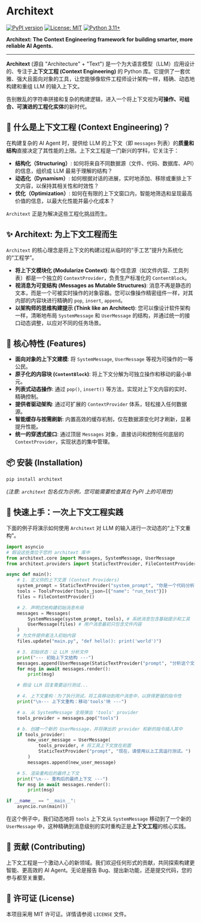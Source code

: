 # Architext

[![PyPI version](https://badge.fury.io/py/architext.svg)](https://badge.fury.io/py/architext)
[![License: MIT](https://img.shields.io/badge/License-MIT-yellow.svg)](https://opensource.org/licenses/MIT)
[![Python 3.11+](https://img.shields.io/badge/python-3.11+-blue.svg)](https://www.python.org/downloads/release/python-3110/)

**Architext: The Context Engineering framework for building smarter, more reliable AI Agents.**

---

**Architext** (源自 "Architecture" + "Text") 是一个为大语言模型（LLM）应用设计的、专注于**上下文工程 (Context Engineering)** 的 Python 库。它提供了一套优雅、强大且面向对象的工具，让您能够像软件工程师设计架构一样，精确、动态地构建和重组 LLM 的输入上下文。

告别散乱的字符串拼接和复杂的构建逻辑，进入一个将上下文视为**可操作、可组合、可演进的工程化实体**的新时代。

## 🤔 什么是上下文工程 (Context Engineering)？

在构建复杂的 AI Agent 时，提供给 LLM 的上下文（即 `messages` 列表）的**质量和结构**直接决定了其性能的上限。上下文工程是一门新兴的学科，它关注于：

*   **结构化（Structuring）**: 如何将来自不同数据源（文件、代码、数据库、API）的信息，组织成 LLM 最易于理解的结构？
*   **动态化（Dynamism）**: 如何根据对话的进展，实时地添加、移除或重排上下文内容，以保持其相关性和时效性？
*   **优化（Optimization）**: 如何在有限的上下文窗口内，智能地筛选和呈现最高价值的信息，以最大化性能并最小化成本？

`Architext` 正是为解决这些工程化挑战而生。

## ✨ Architext: 为上下文工程而生

`Architext` 的核心理念是将上下文的构建过程从临时的“手工艺”提升为系统化的“工程学”。

*   **将上下文模块化 (Modularize Context)**: 每个信息源（如文件内容、工具列表）都是一个独立的 `ContextProvider`，负责生产标准化的 `ContentBlock`。
*   **视消息为可变结构 (Messages as Mutable Structures)**: 消息不再是静态的文本，而是一个可被实时操作的对象容器。您可以像操作精密组件一样，对其内部的内容块进行精确的 `pop`, `insert`, `append`。
*   **以架构师的思维构建提示 (Think like an Architect)**: 您可以像设计软件架构一样，清晰地布局 `SystemMessage` 和 `UserMessage` 的结构，并通过统一的接口动态调整，以应对不同的任务场景。

## 🚀 核心特性 (Features)

*   **面向对象的上下文建模**: 将 `SystemMessage`, `UserMessage` 等视为可操作的一等公民。
*   **原子化的内容块 (`ContentBlock`)**: 将上下文分解为可独立操作和移动的最小单元。
*   **列表式动态操作**: 通过 `pop()`, `insert()` 等方法，实现对上下文内容的实时、精确控制。
*   **提供者驱动架构**: 通过可扩展的 `ContextProvider` 体系，轻松接入任何数据源。
*   **智能缓存与按需刷新**: 内置高效的缓存机制，仅在数据源变化时才刷新，显著提升性能。
*   **统一的穿透式接口**: 通过顶层 `Messages` 对象，直接访问和控制任何底层的 `ContextProvider`，实现状态的集中管理。

## 📦 安装 (Installation)

```bash
pip install architext
```
*(注意: `architext` 包名仅为示例，您可能需要检查其在 PyPI 上的可用性)*

## 🚀 快速上手：一次上下文工程实践

下面的例子将演示如何使用 `Architext` 对 LLM 的输入进行一次动态的“上下文重构”。

```python
import asyncio
# 假设这些类位于您的 architext 库中
from architext.core import Messages, SystemMessage, UserMessage
from architext.providers import StaticTextProvider, FileContentProvider, ToolsProvider

async def main():
    # 1. 定义你的上下文源 (Context Providers)
    system_prompt = StaticTextProvider("system_prompt", "你是一个代码分析助手。")
    tools = ToolsProvider(tools_json=[{"name": "run_test"}])
    files = FileContentProvider()

    # 2. 声明式地构建初始消息布局
    messages = Messages(
        SystemMessage(system_prompt, tools), # 系统消息包含基础提示和工具
        UserMessage(files) # 用户消息最初只包含文件内容
    )
    # 为文件提供者注入初始内容
    files.update("main.py", "def hello(): print('world')")

    # 3. 初始状态：让 LLM 分析文件
    print("--- 初始上下文结构 ---")
    messages.append(UserMessage(StaticTextProvider("prompt", "分析这个文件。")))
    for msg in await messages.render():
        print(msg)

    # 假设 LLM 回复需要运行测试...

    # 4. 上下文重构：为了执行测试，将工具移动到用户消息中，以获得更强的指令性
    print("\n--- 上下文重构：移动'tools'块 ---")

    # a. 从 SystemMessage 全局弹出 'tools' provider
    tools_provider = messages.pop("tools")

    # b. 创建一个新的 UserMessage，并将弹出的 provider 和新的指令插入其中
    if tools_provider:
        new_user_message = UserMessage(
            tools_provider, # 将工具上下文放在前面
            StaticTextProvider("prompt", "现在，请使用以上工具运行测试。")
        )
        messages.append(new_user_message)

    # 5. 渲染重构后的最终上下文
    print("\n--- 重构后的最终上下文 ---")
    for msg in await messages.render():
        print(msg)

if __name__ == "__main__":
    asyncio.run(main())
```
在这个例子中，我们动态地将 `tools` 上下文从 `SystemMessage` 移动到了一个新的 `UserMessage` 中，这种精确到消息级别的实时重构正是**上下文工程**的核心实践。

## 🤝 贡献 (Contributing)

上下文工程是一个激动人心的新领域。我们欢迎任何形式的贡献，共同探索构建更智能、更高效的 AI Agent。无论是报告 Bug、提出新功能，还是提交代码，您的参与都至关重要。

## 📄 许可证 (License)

本项目采用 MIT 许可证。详情请参阅 `LICENSE` 文件。